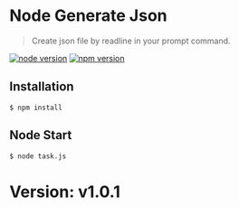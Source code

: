 # Node Generate Json

> Create json file by readline in your prompt command.

[![node version](https://img.shields.io/badge/node-v6.9.5-green.svg)](https://nodejs.org/en/download/)
[![npm version](https://img.shields.io/badge/npm-v3.10.10-red.svg)](https://nodejs.org/en/download/)

## Installation

```prompt
$ npm install
```

## Node Start
 
```prompt
$ node task.js
```

# Version: v1.0.1
